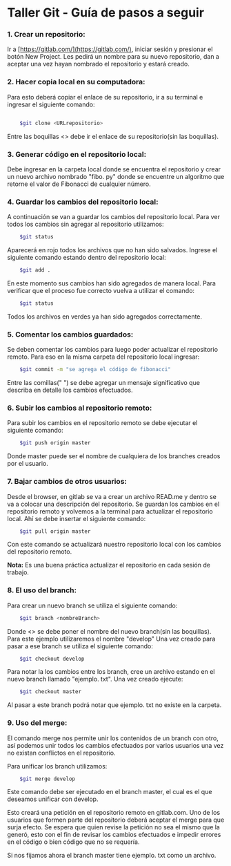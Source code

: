 # Taller Git - Guía de pasos a seguir 

### 1. Crear un repositorio: 
Ir a [https://gitlab.com/](https://gitlab.com/), iniciar sesión y presionar el botón New Project. Les pedirá un nombre para su nuevo repositorio, dan a aceptar una vez hayan nombrado el repositorio y  estará creado.

### 2. Hacer copia local en su computadora: 
Para esto deberá copiar el enlace de su repositorio, ir a su terminal e ingresar el siguiente comando: 
```bash

    $git clone <URLrepositorio>

```
Entre las boquillas <> debe ir el enlace de su repositorio(sin las boquillas).
### 3. Generar código en el repositorio local: 
Debe ingresar en la carpeta local donde se encuentra el repositorio y crear un nuevo archivo nombrado "fibo. py" donde se encuentre un algoritmo que retorne el valor de Fibonacci de cualquier número. 

### 4. Guardar los cambios del repositorio local:
A continuación se van a guardar los cambios del repositorio local.
Para ver todos los cambios sin agregar al repositorio utilizamos:
```bash
    $git status
```
Aparecerá en rojo todos los archivos que no han sido salvados.
Ingrese el siguiente comando estando dentro del repositorio local:
```bash
    $git add . 
```
En este momento sus cambios han sido agregados de manera local. Para verificar que el proceso fue correcto vuelva a utilizar el comando:
```bash
    $git status 
```
Todos los archivos en verdes ya han sido agregados correctamente. 

### 5. Comentar los cambios guardados: 
Se deben comentar los cambios para luego poder actualizar el repositorio remoto. 
Para eso en la misma carpeta del repositorio local ingresar: 
```bash
    $git commit -m "se agrega el código de fibonacci"
```
Entre las comillas(" ") se debe agregar un mensaje significativo que describa en detalle los cambios efectuados. 
 
### 6. Subir los cambios al repositorio remoto:
Para subir los cambios en el repositorio remoto se debe ejecutar el siguiente comando: 
```bash
    $git push origin master 
```
Donde master puede ser el nombre de cualquiera de los branches creados por el usuario. 

### 7. Bajar cambios de otros usuarios: 
Desde el browser, en gitlab se va a crear un archivo READ.me y dentro se va a colocar una descripción del repositorio. Se guardan los cambios en el repositorio remoto y volvemos a la terminal para actualizar el repositorio local.
Ahí se debe insertar el siguiente comando:
```bash
    $git pull origin master 
```
  Con este comando se actualizará nuestro repositorio local con los cambios del repositorio remoto.
  
  **Nota:** Es una buena práctica actualizar el repositorio en cada sesión de trabajo. 

### 8. El uso del branch:
Para crear un nuevo branch se utiliza el siguiente comando: 
```bash
    $git branch <nombreBranch>
```
Donde <> se debe poner el nombre del nuevo branch(sin las boquillas). 
Para este ejemplo utilizaremos el nombre "develop"
Una vez creado para pasar a ese branch se utiliza el siguiente comando: 
```bash
    $git checkout develop
```

Para notar la los cambios entre los branch, cree un archivo estando en el nuevo branch llamado "ejemplo. txt". 
Una vez creado ejecute:
```bash
    $git checkout master
```
 Al pasar a este branch podrá notar que ejemplo. txt no existe en la carpeta. 
### 9. Uso del merge: 
El comando merge nos permite unir los contenidos de un branch con otro, así podemos unir todos los cambios efectuados por varios usuarios una vez no existan conflictos en el repositorio.

Para unificar los branch utilizamos:
```bash
    $git merge develop 
```
Este comando debe ser ejecutado en el branch master, el cual es el que deseamos unificar con develop.

Esto creará una petición en el repositorio remoto en gitlab.com. Uno de los usuarios que formen parte del repositorio deberá aceptar el merge para que surja efecto. Se espera que quien revise la petición no sea el mismo que la generó, esto con el fin de revisar los cambios efectuados e impedir errores en el código o bien código que no se requería. 

Si nos fijamos ahora el branch master tiene ejemplo. txt como un archivo.
